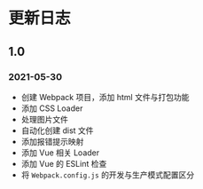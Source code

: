 # 更新日志

## 1.0

### 2021-05-30

- 创建 Webpack 项目，添加 html 文件与打包功能
- 添加 CSS Loader
- 处理图片文件
- 自动化创建 dist 文件
- 添加报错提示映射
- 添加 Vue 相关 Loader
- 添加 Vue 的 ESLint 检查
- 将 `Webpack.config.js` 的开发与生产模式配置区分
